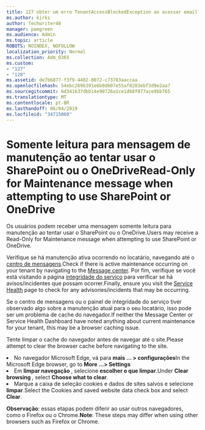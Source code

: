 ```yaml
---
title: 127 obter um erro TenantAccessBlockedException ao acessar email?
ms.author: kirks
author: Techwriter40
manager: pamgreen
ms.audience: Admin
ms.topic: article
ROBOTS: NOINDEX, NOFOLLOW
localization_priority: Normal
ms.collection: Adm_O365
ms.custom:
- "127"
- "128"
ms.assetid: de7b6877-f3f9-4402-8072-c73783aaccaa
ms.openlocfilehash: 54ebc269b391e6b0d607e55af8283ebf3d9e2aa7
ms.sourcegitcommit: 6d341637dbb14e90726a1ce1d68f077ace9bb765
ms.translationtype: MT
ms.contentlocale: pt-BR
ms.lasthandoff: 06/04/2019
ms.locfileid: "34715060"
---
```

# <a name="read-only-for-maintenance-message-when-attempting-to-use-sharepoint-or-onedrive"></a><span data-ttu-id="cb5d6-102">Somente leitura para mensagem de manutenção ao tentar usar o SharePoint ou o OneDrive</span><span class="sxs-lookup"><span data-stu-id="cb5d6-102">Read-Only for Maintenance message when attempting to use SharePoint or OneDrive</span></span>

<span data-ttu-id="cb5d6-103">Os usuários podem receber uma mensagem somente leitura para manutenção ao tentar usar o SharePoint ou o OneDrive.</span><span class="sxs-lookup"><span data-stu-id="cb5d6-103">Users may receive a Read-Only for Maintenance message when attempting to use SharePoint or OneDrive.</span></span>

<span data-ttu-id="cb5d6-104">Verifique se há manutenção ativa ocorrendo no locatário, navegando até o <a href="https://portal.office.com/adminportal/home#/MessageCenter">centro de mensagens</a>.</span><span class="sxs-lookup"><span data-stu-id="cb5d6-104">Check if there is active maintenance occurring on your tenant by navigating to the <a href="https://portal.office.com/adminportal/home#/MessageCenter">Message center</a>.</span></span> <span data-ttu-id="cb5d6-105">Por fim, verifique se você está visitando a página <a href="https://portal.office.com/adminportal/home#/servicehealth">integridade do serviço</a> para verificar se há avisos/incidentes que possam ocorrer.</span><span class="sxs-lookup"><span data-stu-id="cb5d6-105">Finally, ensure you visit the <a href="https://portal.office.com/adminportal/home#/servicehealth">Service Health</a> page to check for any advisories/incidents that may be occurring.</span></span>

<span data-ttu-id="cb5d6-106">Se o centro de mensagens ou o painel de integridade do serviço tiver observado algo sobre a manutenção atual para o seu locatário, isso pode ser um problema de cache do navegador.</span><span class="sxs-lookup"><span data-stu-id="cb5d6-106">If neither the Message Center or Service Health Dashboard have noted anything about current maintenance for your tenant, this may be a browser caching issue.</span></span>

<span data-ttu-id="cb5d6-107">Tente limpar o cache do navegador antes de navegar até o site.</span><span class="sxs-lookup"><span data-stu-id="cb5d6-107">Please attempt to clear the browser cache before navigating to the site.</span></span>

  <li><span data-ttu-id="cb5d6-108">No navegador Microsoft Edge, vá para <strong>mais &hellip; &gt; configurações</strong></span><span class="sxs-lookup"><span data-stu-id="cb5d6-108">In the Microsoft Edge browser, go to <strong>More &hellip;&gt; Settings</strong></span></span></li>  <li><span data-ttu-id="cb5d6-109">Em <strong>limpar navegação </strong>, selecione <strong>escolher o que limpar</strong>.</span><span class="sxs-lookup"><span data-stu-id="cb5d6-109">Under <strong>Clear browsing </strong>, select <strong>Choose what to clear</strong>.</span></span></li>  <li><span data-ttu-id="cb5d6-110">Marque a caixa de seleção cookies e dados de sites salvos e selecione <strong>limpar</strong>.</span><span class="sxs-lookup"><span data-stu-id="cb5d6-110">Select the Cookies and saved website data check box and select <strong>Clear</strong>.</span></span></li>  </ol>  

<span data-ttu-id="cb5d6-111">**Observação**: essas etapas podem diferir ao usar outros navegadores, como o Firefox ou o Chrome.</span><span class="sxs-lookup"><span data-stu-id="cb5d6-111">**Note**: These steps may differ when using other browsers such as Firefox or Chrome.</span></span>

